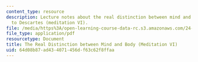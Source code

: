 ```yaml
---
content_type: resource
description: Lecture notes about the real distinction between mind and body according
  to Descartes (meditation VI).
file: /media/https%3A/open-learning-course-data-rc.s3.amazonaws.com/24-01-classics-of-western-philosophy-spring-2016/64d08b87ad434071456df63c62f8ffaa_MIT24_01S16_SES13.pdf
file_type: application/pdf
resourcetype: Document
title: The Real Distinction between Mind and Body (Meditation VI)
uid: 64d08b87-ad43-4071-456d-f63c62f8ffaa
---
```

